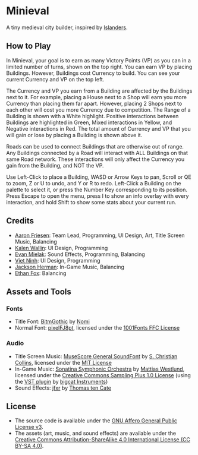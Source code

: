 # Minieval

A tiny medieval city builder, inspired by [Islanders](https://store.steampowered.com/app/1046030/ISLANDERS).

## How to Play

In Minieval, your goal is to earn as many Victory Points (VP) as you can in a limited number of turns, shown on the top right. You can earn VP by placing Buildings. However, Buildings cost Currency to build. You can see your current Currency and VP on the top left.

The Currency and VP you earn from a Building are affected by the Buildings next to it. For example, placing a House next to a Shop will earn you more Currency than placing them far apart. However, placing 2 Shops next to each other will cost you more Currency due to competition. The Range of a Building is shown with a White highlight. Positive interactions between Buildings are highlighted in Green, Mixed interactions in Yellow, and Negative interactions in Red. The total amount of Currency and VP that you will gain or lose by placing a Building is shown above it.

Roads can be used to connect Buildings that are otherwise out of range. Any Buildings connected by a Road will interact with ALL Buildings on that same Road network. These interactions will only affect the Currency you gain from the Building, and NOT the VP.

Use Left-Click to place a Building, WASD or Arrow Keys to pan, Scroll or QE to zoom, Z or U to undo, and Y or R to redo. Left-Click a Building on the palette to select it, or press the Number Key corresponding to its position. Press Escape to open the menu, press I to show an info overlay with every interaction, and hold Shift to show some stats about your current run.

## Credits

- [Aaron Friesen](https://maugrift.com): Team Lead, Programming, UI Design, Art, Title Screen Music, Balancing
- [Kalen Wallin](https://github.com/kalenwallin): UI Design, Programming
- [Evan Mielak](https://github.com/EvanJMielak): Sound Effects, Programming, Balancing
- [Viet Ninh](https://github.com/viet-ninh): UI Design, Programming
- [Jackson Herman](https://github.com/jack-herman): In-Game Music, Balancing
- [Ethan Fox](https://github.com/EthanFox01): Balancing

## Assets and Tools

### Fonts

- Title Font: [BitmGothic](https://www.1001fonts.com/bitmgothic-font.html) by [Nomi](http://www.thenomi.org)
- Normal Font: [pixelFJ8pt](https://www.1001fonts.com/pixelfj8pt1-font.html), licensed under the [1001Fonts FFC License](https://www.1001fonts.com/licenses/ffc.html)

### Audio

- Title Screen Music: [MuseScore General SoundFont](https://musescore.org/en/handbook/3/soundfonts-and-sfz-files) by [S. Christian Collins](https://musescore.org/user/62809), licensed under the [MIT License](https://ftp.osuosl.org/pub/musescore/soundfont/MuseScore_General/MuseScore_General_License.md)
- In-Game Music: [Sonatina Symphonic Orchestra](http://sso.mattiaswestlund.net) by [Mattias Westlund](https://mattiaswestlund.net), licensed under the [Creative Commons Sampling Plus 1.0 License](https://creativecommons.org/licenses/sampling+/1.0) (using the [VST plugin](https://bigcatinstruments.blogspot.com/2016/10/sound-modules.html) by [bigcat Instruments](https://bigcatinstruments.blogspot.com))
- Sound Effects: [jfxr](https://jfxr.frozenfractal.com) by [Thomas ten Cate](https://frozenfractal.com)

## License

- The source code is available under the [GNU Affero General Public License v3](https://www.gnu.org/licenses/agpl-3.0.en.html).
- The assets (art, music, and sound effects) are available under the [Creative Commons Attribution-ShareAlike 4.0 International License (CC BY-SA 4.0)](https://creativecommons.org/licenses/by-sa/4.0/).
